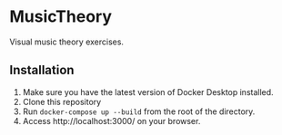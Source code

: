 # MusicTheory
Visual music theory exercises. 

## Installation
1. Make sure you have the latest version of Docker Desktop installed.
2. Clone this repository
3. Run `docker-compose up --build` from the root of the directory.
4. Access http://localhost:3000/ on your browser.
